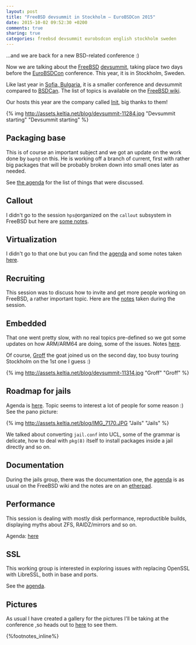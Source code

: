 ```yaml
---
layout: post
title: "FreeBSD devsummit in Stockholm — EuroBSDCon 2015"
date: 2015-10-02 09:52:30 +0200
comments: true
sharing: true
categories: freebsd devsummit eurobsdcon english stockholm sweden
---
```


…and we are back for a new BSD-related conference :)

Now we are talking about the [FreeBSD](/categories/freebsd) [devsummit](/categories/devsummit), taking place two days before the [EuroBSDCon](https://2015.eurobsdcon.org/) conference.  This year, it is in Stockholm, Sweden.

Like last year in [Sofia, Bulgaria](/2014/09/25/first-day-in-sofia/), it is a smaller conference and devsummit compared to [BSDCan](/2015/06/10/first-day-at-bsdcan-2015-devsummit/).  The list of topics is available on the [FreeBSD wiki](https://wiki.freebsd.org/201510DevSummit).

Our hosts this year are the company called [Init](https://www.init.se/), big thanks to them!
<!--more-->
{% img http://assets.keltia.net/blog/devsummit-11284.jpg "Devsummit starting" "Devsummit starting" %}

Packaging base
--------------

This is of course an important subject and we got an update on the work done by `bapt@` on this.  He is working off a branch of current, first with rather big packages that will be probably broken down into small ones later as needed.

See [the agenda](https://wiki.freebsd.org/201510DevSummit/PackagingBase) for the list of things that were discussed.

Callout
-------

I didn't go to the session `hps@`organized on the `callout` subsystem in FreeBSD but here are [some notes](https://etherpad.net/p/Callout2015).

Virtualization
--------------

I didn't go to that one but you can find the [agenda](https://wiki.freebsd.org/201510DevSummit/Virtualization) and some notes taken [here](https://etherpad.net/p/2015DevSummitVirtualization).

Recruiting
----------

This session was to discuss how to invite and get more people working on FreeBSD, a rather important topic.  Here are the [notes](https://etherpad.net/p/2015Dev_Summit_Recruiting) taken during the session.

Embedded
--------

That one went pretty slow, with no real topics pre-defined so we got some updates on how ARM/ARM64 are doing, some of the issues.  Notes [here](https://etherpad.net/p/2015DevSummitEmbedded).

Of course, [Groff](https://twitter.com/GroffTheBSDGoat) the goat joined us on the second day, too busy touring Stockholm on the 1st one I guess :)

{% img http://assets.keltia.net/blog/devsummit-11314.jpg "Groff" "Groff" %}

Roadmap for jails
-----------------

Agenda is [here](https://wiki.freebsd.org/201510DevSummit/Jails).  Topic seems to interest a lot of people for some reason :) See the pano picture:

{% img http://assets.keltia.net/blog/IMG_7170.JPG "Jails" "Jails" %}

We talked about converting `jail.conf` into UCL, some of the grammar is delicate, how to deal with `pkg(8)` itself to install packages inside a jail directly and so on.

Documentation
-------------

During the jails group, there was the documentation one, the [agenda](https://wiki.freebsd.org/201510DevSummit/Documentation) is as usual on the FreeBSD wiki and the notes are on an [etherpad](https://etherpad.net/p/2015_Dev_Summit_Documentation).

Performance
-----------

This session is dealing with mostly disk performance, reproductible builds, displaying myths about ZFS, RAIDZ/mirrors and so on.

Agenda: [here](https://wiki.freebsd.org/201510DevSummit/Performance)

SSL
---

This working group is interested in exploring issues with replacing OpenSSL with LibreSSL, both in base and ports.

See the [agenda](https://wiki.freebsd.org/201510DevSummit/SSL).

Pictures
--------

As usual I have created a gallery for the pictures I'll be taking at the conference ,so heads out to [here](http://assets.keltia.net/photos/EuroBSDCon-2015/) to see them.

{%footnotes_inline%}
